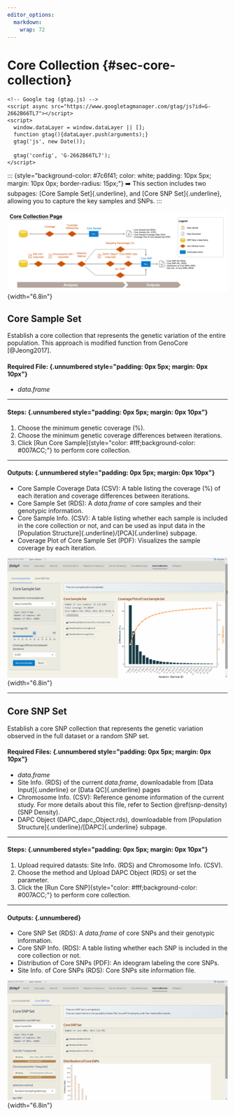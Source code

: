```yaml
---
editor_options: 
  markdown: 
    wrap: 72
---
```


# Core Collection {#sec-core-collection}

```{=html}
<!-- Google tag (gtag.js) -->
<script async src="https://www.googletagmanager.com/gtag/js?id=G-2662B66TL7"></script>
<script>
  window.dataLayer = window.dataLayer || [];
  function gtag(){dataLayer.push(arguments);}
  gtag('js', new Date());

  gtag('config', 'G-2662B66TL7');
</script>
```

::: {style="background-color: #7c6f41; color: white; padding: 10px 5px; margin: 10px 0px; border-radius: 15px;"}
➡️ This section includes two subpages: [Core Sample Set]{.underline},
and [Core SNP Set]{.underline}, allowing you to capture the key samples
and SNPs.
:::

![](images/Supplementary%20Fig.%205.jpg){width="6.8in"}

## Core Sample Set

Establish a core collection that represents the genetic variation of the
entire population. This approach is modified function from GenoCore
[@Jeong2017].

#### Required File: {.unnumbered style="padding: 0px 5px; margin: 0px 10px"}

-   *data.frame*

------------------------------------------------------------------------

#### **Steps:** {.unnumbered style="padding: 0px 5px; margin: 0px 10px"}

1.  Choose the minimum genetic coverage (%).
2.  Choose the minimum genetic coverage differences between iterations.
3.  Click [Run Core
    Sample]{style="color: #fff;background-color: #007ACC;"} to perform
    core collection.

------------------------------------------------------------------------

#### Outputs: {.unnumbered style="padding: 0px 5px; margin: 0px 10px"}

-   Core Sample Coverage Data (CSV): A table listing the coverage (%) of
    each iteration and coverage differences between iterations.
-   Core Sample Set (RDS): A *data.frame* of core samples and their
    genotypic information.
-   Core Sample Info. (CSV): A table listing whether each sample is
    included in the core collection or not, and can be used as input
    data in the [Population Structure]{.underline}/[PCA]{.underline}
    subpage.
-   Coverage Plot of Core Sample Set (PDF): Visualizes the sample
    coverage by each iteration.

![](images/7.1.gif){width="6.8in"}

------------------------------------------------------------------------

## Core SNP Set

Establish a core SNP collection that represents the genetic variation
observed in the full dataset or a random SNP set.

#### Required Files: {.unnumbered style="padding: 0px 5px; margin: 0px 10px"}

-   *data.frame*
-   Site Info. (RDS) of the current *data.frame*, downloadable from
    [Data Input]{.underline} or [Data QC]{.underline} pages
-   Chromosome Info. (CSV): Reference genome information of the current
    study. For more details about this file, refer to Section
    \@ref(snp-density) (SNP Density).
-   DAPC Object (DAPC_dapc_Object.rds), downloadable from [Population
    Structure]{.underline}/[DAPC]{.underline} subpage.

------------------------------------------------------------------------

#### **Steps:** {.unnumbered style="padding: 0px 5px; margin: 0px 10px"}

1.  Upload required datasts: Site Info. (RDS) and Chromosome Info.
    (CSV).
2.  Choose the method and Upload DAPC Object (RDS) or set the parameter.
3.  Click the [Run Core
    SNP]{style="color: #fff;background-color: #007ACC;"} to perform core
    collection.

------------------------------------------------------------------------

#### Outputs: {.unnumbered}

-   Core SNP Set (RDS): A *data.frame* of core SNPs and their genotypic
    information.
-   Core SNP Info. (RDS): A table listing whether each SNP is included
    in the core collection or not.
-   Distribution of Core SNPs (PDF): An ideogram labeling the core SNPs.
-   Site Info. of Core SNPs (RDS): Core SNPs site information file.

![](images/7.2.gif){width="6.8in"}
